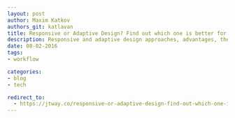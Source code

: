 ```yaml
---
layout: post
author: Maxim Katkov
authors_git: katlavan
title: Responsive or Adaptive Design? Find out which one is better for you
description: Responsive and adaptive design approaches, advantages, the cases to use.
date: 08-02-2016
tags:
- workflow

categories:
- blog
- tech

redirect_to:
  - https://jtway.co/responsive-or-adaptive-design-find-out-which-one-is-better-for-you-4186ddc6e00c
---
```

